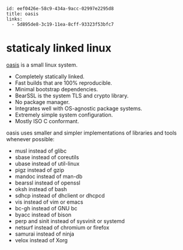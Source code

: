 ```
id: eef0426e-58c9-434a-9acc-02997e2295d8
title: oasis
links:
  - 5d895de8-3c19-11ea-8cff-93323f53bfc7
```

# staticaly linked linux

[oasis][1] is a small linux system.

* Completely statically linked.
* Fast builds that are 100% reproducible.
* Minimal bootstrap dependencies.
* BearSSL is the system TLS and crypto library.
* No package manager.
* Integrates well with OS-agnostic package systems.
* Extremely simple system configuration.
* Mostly ISO C conformant.

oasis uses smaller and simpler implementations of libraries and tools whenever possible:

* musl instead of glibc
* sbase instead of coreutils
* ubase instead of util-linux
* pigz instead of gzip
* mandoc instead of man-db
* bearssl instead of openssl
* oksh instead of bash
* sdhcp instead of dhclient or dhcpcd
* vis instead of vim or emacs
* bc-gh instead of GNU bc
* byacc instead of bison
* perp and sinit instead of sysvinit or systemd
* netsurf instead of chromium or firefox
* samurai instead of ninja
* velox instead of Xorg

[1]: https://github.com/oasislinux/oasis
